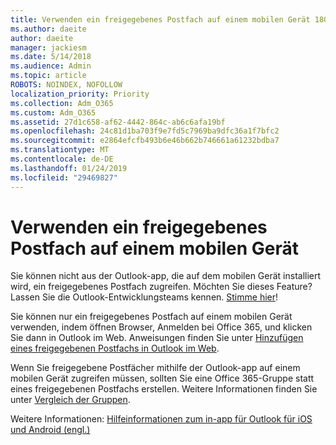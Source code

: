 ```yaml
---
title: Verwenden ein freigegebenes Postfach auf einem mobilen Gerät 1800014
ms.author: daeite
author: daeite
manager: jackiesm
ms.date: 5/14/2018
ms.audience: Admin
ms.topic: article
ROBOTS: NOINDEX, NOFOLLOW
localization_priority: Priority
ms.collection: Adm_O365
ms.custom: Adm_O365
ms.assetid: 27d1c658-af62-4442-864c-ab6c6afa19bf
ms.openlocfilehash: 24c81d1ba703f9e7fd5c7969ba9dfc36a1f7bfc2
ms.sourcegitcommit: e2864efcfb493b6e46b662b746661a61232bdba7
ms.translationtype: MT
ms.contentlocale: de-DE
ms.lasthandoff: 01/24/2019
ms.locfileid: "29469827"
---
```

# <a name="using-a-shared-mailbox-on-a-mobile-device"></a>Verwenden ein freigegebenes Postfach auf einem mobilen Gerät

Sie können nicht aus der Outlook-app, die auf dem mobilen Gerät installiert wird, ein freigegebenes Postfach zugreifen. Möchten Sie dieses Feature? Lassen Sie die Outlook-Entwicklungsteams kennen. [Stimme hier](https://go.microsoft.com/fwlink/?linked=862116)!
  
Sie können nur ein freigegebenes Postfach auf einem mobilen Gerät verwenden, indem öffnen Browser, Anmelden bei Office 365, und klicken Sie dann in Outlook im Web. Anweisungen finden Sie unter [Hinzufügen eines freigegebenen Postfachs in Outlook im Web](https://support.office.com/en-us/article/add-a-shared-mailbox-to-outlook-on-the-web-98b5a90d-4e38-415d-a030-f09a4cd28207).
  
Wenn Sie freigegebene Postfächer mithilfe der Outlook-app auf einem mobilen Gerät zugreifen müssen, sollten Sie eine Office 365-Gruppe statt eines freigegebenen Postfachs erstellen. Weitere Informationen finden Sie unter [Vergleich der Gruppen](https://support.office.com/article/758759ad-63ee-4ea9-90a3-39f941897b7d.aspx).
  
Weitere Informationen: [Hilfeinformationen zum in-app für Outlook für iOS und Android (engl.)](https://support.office.com/en-us/article/Get-in-app-help-for-Outlook-for-iOS-and-Android-218a22d1-9fa5-4889-b689-de1c63493243)
  

